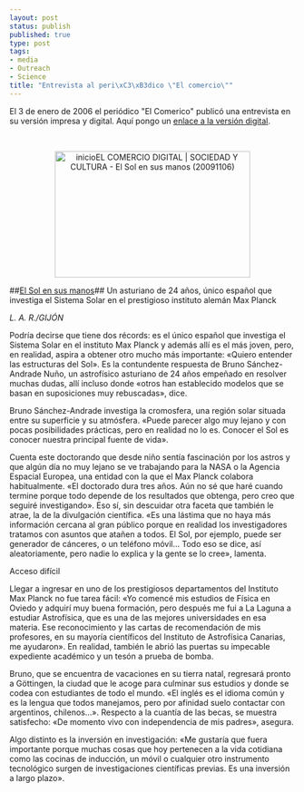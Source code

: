 ```yaml
--- 
layout: post
status: publish
published: true
type: post
tags: 
- media
- Outreach
- Science
title: "Entrevista al peri\xC3\xB3dico \"El comercio\""
---
```

El 3 de enero de 2006 el periódico "El Comerico" publicó una entrevista en su versión impresa y digital. Aquí pongo un [enlace a la versión digital](http://www.elcomerciodigital.com/pg060103/prensa/noticias/Sociedad/200601/03/GIJ-SOC-139.html).

<p>&nbsp;</p>

<p style="text-align:center;"><a href="http://www.elcomerciodigital.com/pg060103/prensa/noticias/Sociedad/200601/03/GIJ-SOC-139.html"><img class="aligncenter size-full wp-image-681" title="inicioEL COMERCIO DIGITAL | SOCIEDAD Y CULTURA - El Sol en sus manos (20091106)" src="http://nasonurb.files.wordpress.com/2009/11/inicioel-comercio-digital-sociedad-y-cultura-el-sol-en-sus-manos-20091106.png" alt="inicioEL COMERCIO DIGITAL | SOCIEDAD Y CULTURA - El Sol en sus manos (20091106)" width="344" height="223" /></a></p>


##[El Sol en sus manos](http://www.elcomerciodigital.com/pg060103/prensa/noticias/Sociedad/200601/03/GIJ-SOC-139.html)##
Un asturiano de 24 años, único español que investiga el Sistema Solar en el prestigioso instituto alemán Max Planck

*L. A. R./GIJÓN*



Podría decirse que tiene dos récords: es el único español que investiga el Sistema Solar en el instituto Max Planck y además allí es el más joven, pero, en realidad, aspira a obtener otro mucho más importante: «Quiero entender las estructuras del Sol». Es la contundente respuesta de Bruno Sánchez-Andrade Nuño, un astrofísico asturiano de 24 años empeñado en resolver muchas dudas, allí incluso donde «otros han establecido modelos que se basan en suposiciones muy rebuscadas», dice.

Bruno Sánchez-Andrade investiga la cromosfera, una región solar situada entre su superficie y su atmósfera. «Puede parecer algo muy lejano y con pocas posibilidades prácticas, pero en realidad no lo es. Conocer el Sol es conocer nuestra principal fuente de vida».

Cuenta este doctorando que desde niño sentía fascinación por los astros y que algún día no muy lejano se ve trabajando para la NASA o la Agencia Espacial Europea, una entidad con la que el Max Planck colabora habitualmente. «El doctorado dura tres años. Aún no sé que haré cuando termine porque todo depende de los resultados que obtenga, pero creo que seguiré investigando». Eso sí, sin descuidar otra faceta que también le atrae, la de la divulgación científica. «Es una lástima que no haya más información cercana al gran público porque en realidad los investigadores tratamos con asuntos que atañen a todos. El Sol, por ejemplo, puede ser generador de cánceres, o un teléfono móvil... Todo eso se dice, así aleatoriamente, pero nadie lo explica y la gente se lo cree», lamenta.

Acceso difícil

Llegar a ingresar en uno de los prestigiosos departamentos del Instituto Max Planck no fue tarea fácil: «Yo comencé mis estudios de Física en Oviedo y adquirí muy buena formación, pero después me fui a La Laguna a estudiar Astrofísica, que es una de las mejores universidades en esa materia. Ese reconocimiento y las cartas de recomendación de mis profesores, en su mayoría científicos del Instituto de Astrofísica Canarias, me ayudaron». En realidad, también le abrió las puertas su impecable expediente académico y un tesón a prueba de bomba.

Bruno, que se encuentra de vacaciones en su tierra natal, regresará pronto a Göttingen, la ciudad que le acoge para culminar sus estudios y donde se codea con estudiantes de todo el mundo. «El inglés es el idioma común y es la lengua que todos manejamos, pero por afinidad suelo contactar con argentinos, chilenos...». Respecto a la cuantía de las becas, se muestra satisfecho: «De momento vivo con independencia de mis padres», asegura.

Algo distinto es la inversión en investigación: «Me gustaría que fuera importante porque muchas cosas que hoy pertenecen a la vida cotidiana como las cocinas de inducción, un móvil o cualquier otro instrumento tecnológico surgen de investigaciones científicas previas. Es una inversión a largo plazo».
